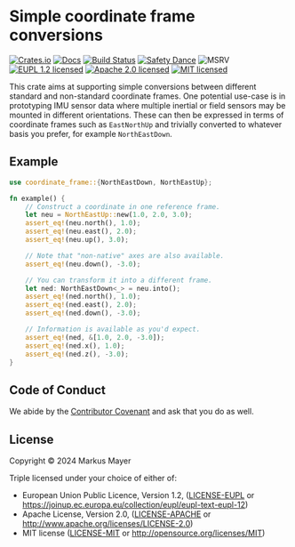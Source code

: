 # Simple coordinate frame conversions

[![Crates.io][crates-image]][crates-link]
[![Docs][docs-image]][docs-link]
[![Build Status][build-image]][build-link]
[![Safety Dance][safety-image]][safety-link]
![MSRV][msrv-image]
[![EUPL 1.2 licensed][license-eupl-image]][license-eupl-link]
[![Apache 2.0 licensed][license-apache-image]][license-apache-link]
[![MIT licensed][license-mit-image]][license-mit-link]

This crate aims at supporting simple conversions between different standard and non-standard
coordinate frames. One potential use-case is in prototyping IMU sensor data where multiple
inertial or field sensors may be mounted in different orientations. These can then be expressed
in terms of coordinate frames such as `EastNorthUp` and trivially converted
to whatever basis you prefer, for example `NorthEastDown`.

## Example

```rust
use coordinate_frame::{NorthEastDown, NorthEastUp};

fn example() {
    // Construct a coordinate in one reference frame.
    let neu = NorthEastUp::new(1.0, 2.0, 3.0);
    assert_eq!(neu.north(), 1.0);
    assert_eq!(neu.east(), 2.0);
    assert_eq!(neu.up(), 3.0);

    // Note that "non-native" axes are also available.
    assert_eq!(neu.down(), -3.0);

    // You can transform it into a different frame.
    let ned: NorthEastDown<_> = neu.into();
    assert_eq!(ned.north(), 1.0);
    assert_eq!(ned.east(), 2.0);
    assert_eq!(ned.down(), -3.0);

    // Information is available as you'd expect.
    assert_eq!(ned, &[1.0, 2.0, -3.0]);
    assert_eq!(ned.x(), 1.0);
    assert_eq!(ned.z(), -3.0);
}
```

## Code of Conduct

We abide by the [Contributor Covenant][cc] and ask that you do as well.

## License

Copyright © 2024 Markus Mayer

Triple licensed under your choice of either of:

- European Union Public Licence, Version 1.2, ([LICENSE-EUPL](LICENSE-EUPL)
  or https://joinup.ec.europa.eu/collection/eupl/eupl-text-eupl-12)
- Apache License, Version 2.0, ([LICENSE-APACHE](LICENSE-APACHE) or http://www.apache.org/licenses/LICENSE-2.0)
- MIT license ([LICENSE-MIT](LICENSE-MIT) or http://opensource.org/licenses/MIT)

[crates-image]: https://img.shields.io/crates/v/coordinate-frame

[crates-link]: https://crates.io/crates/coordinate-frame

[docs-image]: https://docs.rs/coordinate-frame/badge.svg

[docs-link]: https://docs.rs/coordinate-frame/

[build-image]: https://github.com/sunsided/coordinate-frame/workflows/Rust/badge.svg

[build-link]: https://github.com/sunsided/coordinate-frame/actions

[safety-image]: https://img.shields.io/badge/unsafe-forbidden-success.svg

[safety-link]: https://github.com/rust-secure-code/safety-dance/

[msrv-image]: https://img.shields.io/badge/rustc-1.64+-blue.svg

[license-eupl-image]: https://img.shields.io/badge/license-EUPL_1.2-blue.svg

[license-apache-image]: https://img.shields.io/badge/license-Apache_2.0-blue.svg

[license-mit-image]: https://img.shields.io/badge/license-MIT-blue.svg

[license-apache-link]: https://github.com/sunsided/coordinate-frame/blob/develop/LICENSE-APACHE

[license-mit-link]: https://github.com/sunsided/coordinate-frame/blob/develop/LICENSE-MIT

[license-eupl-link]: https://github.com/sunsided/coordinate-frame/blob/develop/LICENSE-EUPL

[cc]: https://contributor-covenant.org
